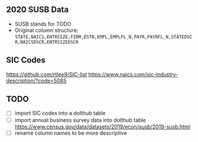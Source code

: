 ## 2020 SUSB Data

* SUSB stands for TODO
* Original column structure: `STATE,NAICS,ENTRSIZE,FIRM,ESTB,EMPL,EMPLFL_N,PAYR,PAYRFL_N,STATEDSCR,NAICSDSCR,ENTRSIZEDSCR`

## SIC Codes

<https://github.com/rtlee9/SIC-list>
<https://www.naics.com/sic-industry-description/?code=5085>

## TODO

- [ ] import SIC codes into a dolthub table
- [ ] import annual business survey data into dolthub table <https://www.census.gov/data/datasets/2019/econ/susb/2019-susb.html>
- [ ] rename column names to be more descriptive
